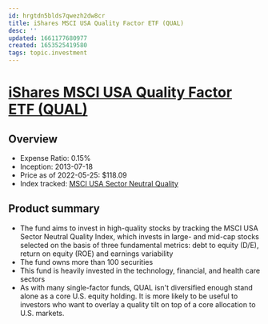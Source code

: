 ```yaml
---
id: hrgtdn5blds7qwezh2dw8cr
title: iShares MSCI USA Quality Factor ETF (QUAL)
desc: ''
updated: 1661177680977
created: 1653525419580
tags: topic.investment
---
```

# [iShares MSCI USA Quality Factor ETF (QUAL)](https://etfdb.com/etf/QUAL/#etf-ticker-profile)

## Overview

- Expense Ratio: 0.15%
- Inception: 2013-07-18
- Price as of 2022-05-25: $118.09
- Index tracked: [MSCI USA Sector Neutral Quality](https://etfdb.com/index/msci-usa-sector-neutral-quality/)

## Product summary

- The fund aims to invest in high-quality stocks by tracking the MSCI USA Sector Neutral Quality Index, which invests in large- and mid-cap stocks selected on the basis of three fundamental metrics: debt to equity (D/E), return on equity (ROE) and earnings variability
- The fund owns more than 100 securities
- This fund is heavily invested in the technology, financial, and health care sectors
- As with many single-factor funds, QUAL isn't diversified enough stand alone as a core U.S. equity holding. It is more likely to be useful to investors who want to overlay a quality tilt on top of a core allocation to U.S. markets.
